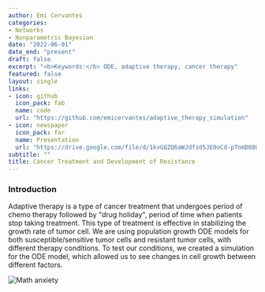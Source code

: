 ```yaml
---
author: Emi Cervantes
categories:
- Networks
- Nonparametric Bayesian
date: "2022-06-01"
date_end: "present"
draft: false
excerpt: "<b>Keywords:</b> ODE, adaptive therapy, cancer therapy"
featured: false
layout: single
links:
- icon: github
  icon_pack: fab
  name: code
  url: "https://github.com/emicervantes/adaptive_therapy_simulation"
- icon: newspaper
  icon_pack: far
  name: Presentation
  url: "https://drive.google.com/file/d/1kvGQZQ6aWJdfzd5JE0oCd-pTnmD08Q0C/view?usp=sharing"
subtitle: ""
title: Cancer Treatment and Development of Resistance
---
```


### Introduction

Adaptive therapy is a type of cancer treatment that undergoes period of chemo therapy followed by "drug holiday", period of time when patients stop taking treatment. This type of treatment is effective in stabilizing the growth rate of tumor cell. We are using population growth ODE models for both susceptible/sensitive tumor cells and resistant tumor cells, with different therapy conditions. To test our conditions, we created a simulation for the ODE model, which allowed us to see changes in cell growth between different factors.

![Math anxiety](/research/therapy/adaptive-therapy2.png)



